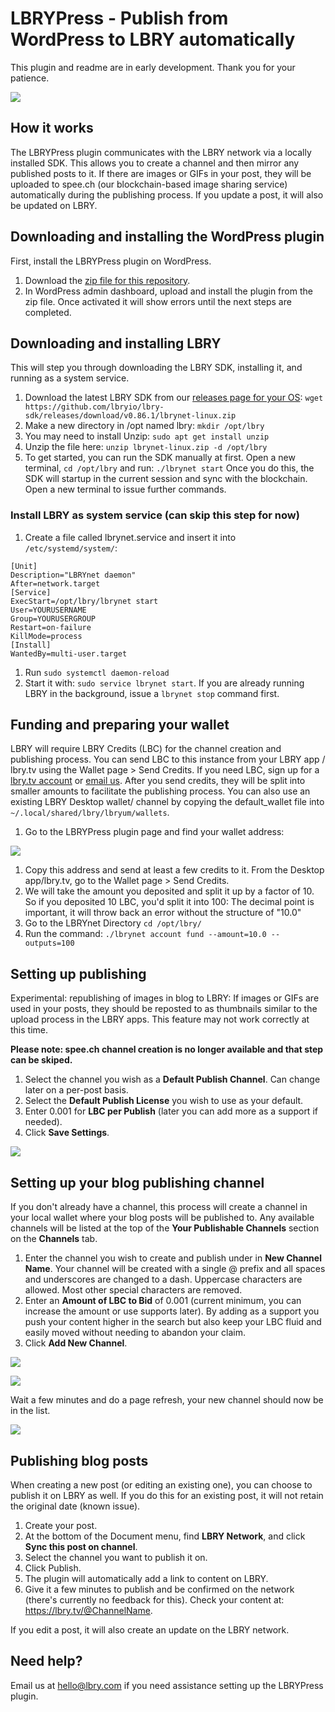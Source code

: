 # LBRYPress - Publish from WordPress to LBRY automatically

This plugin and readme are in early development. Thank you for your patience.

![](https://spee.ch/c/lbry-press-cover.jpg)

## How it works
The LBRYPress plugin communicates with the LBRY network via a locally installed SDK. This allows you to create a channel and then mirror any published posts to it. If there are images or GIFs in your post, they will be uploaded to spee.ch (our blockchain-based image sharing service) automatically during the publishing process. If you update a post, it will also be updated on LBRY. 

## Downloading and installing the WordPress plugin
First, install the LBRYPress plugin on WordPress. 

1) Download the [zip file for this repository](https://github.com/lbryio/lbrypress/archive/master.zip).
1) In WordPress admin dashboard, upload and install the plugin from the zip file. Once activated it will show errors until the next steps are completed.

## Downloading and installing LBRY
This will step you through downloading the LBRY SDK, installing it, and running as a system service. 

1) Download the latest LBRY SDK from our [releases page for your OS](https://github.com/lbryio/lbry-sdk/releases):  `wget https://github.com/lbryio/lbry-sdk/releases/download/v0.86.1/lbrynet-linux.zip`
1) Make a new directory in /opt named lbry: `mkdir /opt/lbry`
1) You may need to install Unzip: `sudo apt get install unzip` 
1) Unzip the file here: `unzip lbrynet-linux.zip -d /opt/lbry`
1) To get started, you can run the SDK manually at first. Open a new terminal, `cd /opt/lbry` and run: `./lbrynet start`
Once you do this, the SDK will startup in the current session and sync with the blockchain. Open a new terminal to issue further commands.

### Install LBRY as system service (can skip this step for now)
1) Create a file called lbrynet.service and insert it into `/etc/systemd/system/`:
```
[Unit]
Description="LBRYnet daemon"
After=network.target
[Service]
ExecStart=/opt/lbry/lbrynet start
User=YOURUSERNAME
Group=YOURUSERGROUP
Restart=on-failure
KillMode=process
[Install]
WantedBy=multi-user.target
```

1) Run `sudo systemctl daemon-reload`
1) Start it with: `sudo service lbrynet start`. If you are already running LBRY in the background, issue a `lbrynet stop` command first.

## Funding and preparing your wallet
LBRY will require LBRY Credits (LBC) for the channel creation and publishing process. You can send LBC to this instance from your LBRY app / lbry.tv using the Wallet page > Send Credits. If you need LBC, sign up for a [lbry.tv account](https://lbry.tv) or [email us](mailto:hello@lbry.com). After you send credits, they will be split into smaller amounts to facilitate the publishing process. You can also use an existing LBRY Desktop wallet/ channel by copying the default_wallet file into `~/.local/shared/lbry/lbryum/wallets`. 

1) Go to the LBRYPress plugin page and find your wallet address:

![](/admin/images/wallet-address.jpg)

1) Copy this address and send at least a few credits to it. From the Desktop app/lbry.tv, go to the Wallet page > Send Credits. 
1) We will take the amount you deposited and split it up by a factor of 10. So if you deposited 10 LBC, you'd split it into 100: The decimal point is important, it will throw back an error without the structure of "10.0" 
1) Go to the LBRYnet Directory `cd /opt/lbry/`
1) Run the command: `./lbrynet account fund --amount=10.0 --outputs=100`

## Setting up publishing
Experimental: republishing of images in blog to LBRY: If images or GIFs are used in your posts, they should be reposted to as thumbnails similar to the upload process in the LBRY apps. This feature may not work correctly at this time. 

**Please note: spee.ch channel creation is no longer available and that step can be skiped.**

1) Select the channel you wish as a **Default Publish Channel**. Can change later on a per-post basis.
1) Select the **Default Publish License** you wish to use as your default.
1) Enter 0.001 for **LBC per Publish** (later you can add more as a support if needed).
1) Click **Save Settings**.

![](/admin/images/settings-tab.jpg)

## Setting up your blog publishing channel
If you don't already have a channel, this process will create a channel in your local wallet where your blog posts will be published to. Any available channels will be listed at the top of the **Your Publishable Channels** section on the **Channels** tab.

1) Enter the channel you wish to create and publish under in **New Channel Name**. 
Your channel will be created with a single @ prefix and all spaces and underscores are changed to a dash. Uppercase characters are allowed. Most other special characters are removed.
1) Enter an **Amount of LBC to Bid** of 0.001 (current minimum, you can increase the amount or use supports later).
By adding as a support you push your content higher in the search but also keep your LBC fluid and easily moved without needing to abandon your claim.
1) Click **Add New Channel**.

![](/admin/images/add-channel.jpg)

![](/admin/images/channel-create-success.jpg)

Wait a few minutes and do a page refresh, your new channel should now be in the list.

![](/admin/images/new-channel.jpg) 

## Publishing blog posts
When creating a new post (or editing an existing one), you can choose to publish it on LBRY as well. If you do this for an existing post, it will not retain the original date (known issue). 

1) Create your post.
1) At the bottom of the Document menu, find **LBRY Network**, and click **Sync this post on channel**.
1) Select the channel you want to publish it on. 
1) Click Publish. 
1) The plugin will automatically add a link to content on LBRY.
1) Give it a few minutes to publish and be confirmed on the network (there's currently no feedback for this). Check your content at: https://lbry.tv/@ChannelName.

If you edit a post, it will also create an update on the LBRY network.

## Need help?
Email us at [hello@lbry.com](mailto:hello@lbry.com) if you need assistance setting up the LBRYPress plugin. 

